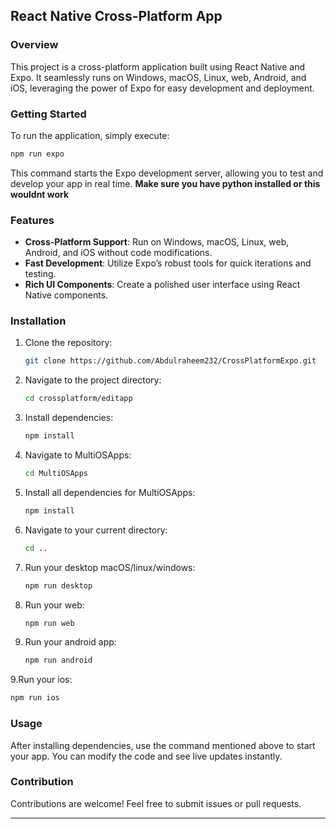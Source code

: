 
## React Native Cross-Platform App

### Overview
This project is a cross-platform application built using React Native and Expo. It seamlessly runs on Windows, macOS, Linux, web, Android, and iOS, leveraging the power of Expo for easy development and deployment.

### Getting Started
To run the application, simply execute:

```bash
npm run expo
```

This command starts the Expo development server, allowing you to test and develop your app in real time.
**Make sure you have python installed or this wouldnt work**

### Features
- **Cross-Platform Support**: Run on Windows, macOS, Linux, web, Android, and iOS without code modifications.
- **Fast Development**: Utilize Expo’s robust tools for quick iterations and testing.
- **Rich UI Components**: Create a polished user interface using React Native components.

### Installation
1. Clone the repository:
   ```bash
   git clone https://github.com/Abdulraheem232/CrossPlatformExpo.git
   ```
2. Navigate to the project directory:
   ```bash
   cd crossplatform/editapp
   ```
3. Install dependencies:
   ```bash
   npm install
   ```
4. Navigate to MultiOSApps:
   ```bash
   cd MultiOSApps
   ```
5. Install all dependencies for MultiOSApps:
   ```bash
   npm install
   ```
6. Navigate to your current directory:
   ```bash
   cd ..
   ```
6. Run your desktop macOS/linux/windows:
   ```bash
   npm run desktop
   ```
7. Run your web:
   ```bash
   npm run web
   ```
8. Run your android app:
   ```bash
   npm run android
   ```
9.Run your ios:
   ```bash
   npm run ios
   ```

### Usage
After installing dependencies, use the command mentioned above to start your app. You can modify the code and see live updates instantly.

### Contribution
Contributions are welcome! Feel free to submit issues or pull requests.

---
